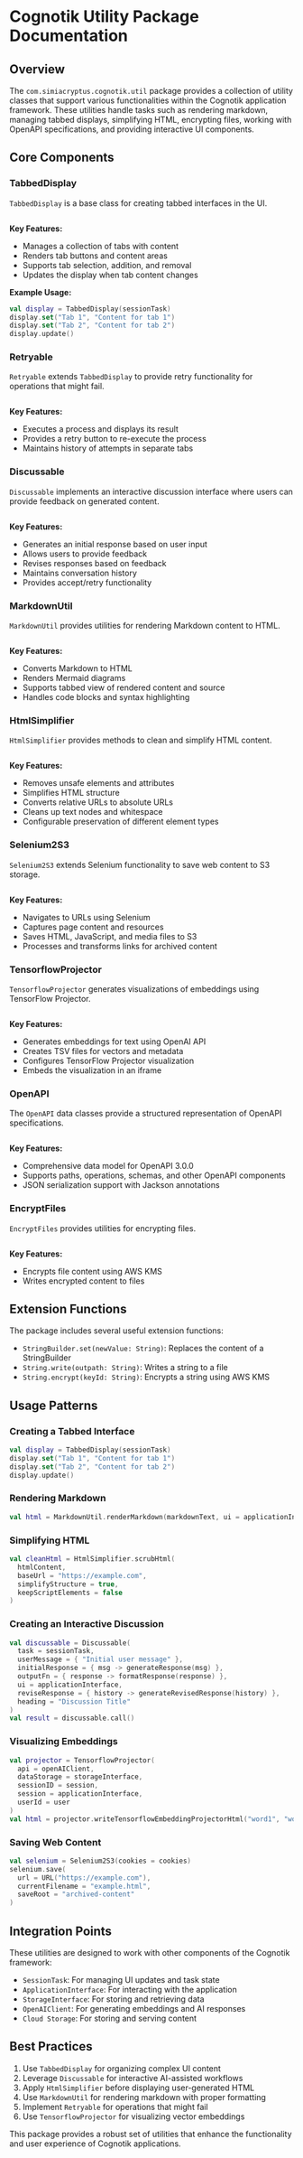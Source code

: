 # Cognotik Utility Package Documentation

## Overview

The `com.simiacryptus.cognotik.util` package provides a collection of utility classes that support various
functionalities within the Cognotik application framework. These utilities handle tasks such as rendering markdown,
managing tabbed displays, simplifying HTML, encrypting files, working with OpenAPI specifications, and providing
interactive UI components.

## Core Components

### TabbedDisplay

`TabbedDisplay` is a base class for creating tabbed interfaces in the UI.

```kotlin

```

**Key Features:**

- Manages a collection of tabs with content
- Renders tab buttons and content areas
- Supports tab selection, addition, and removal
- Updates the display when tab content changes

**Example Usage:**

```kotlin
val display = TabbedDisplay(sessionTask)
display.set("Tab 1", "Content for tab 1")
display.set("Tab 2", "Content for tab 2")
display.update()
```

### Retryable

`Retryable` extends `TabbedDisplay` to provide retry functionality for operations that might fail.

```kotlin

```

**Key Features:**

- Executes a process and displays its result
- Provides a retry button to re-execute the process
- Maintains history of attempts in separate tabs

### Discussable

`Discussable` implements an interactive discussion interface where users can provide feedback on generated content.

```kotlin

```

**Key Features:**

- Generates an initial response based on user input
- Allows users to provide feedback
- Revises responses based on feedback
- Maintains conversation history
- Provides accept/retry functionality

### MarkdownUtil

`MarkdownUtil` provides utilities for rendering Markdown content to HTML.

```kotlin

```

**Key Features:**

- Converts Markdown to HTML
- Renders Mermaid diagrams
- Supports tabbed view of rendered content and source
- Handles code blocks and syntax highlighting

### HtmlSimplifier

`HtmlSimplifier` provides methods to clean and simplify HTML content.

```kotlin

```

**Key Features:**

- Removes unsafe elements and attributes
- Simplifies HTML structure
- Converts relative URLs to absolute URLs
- Cleans up text nodes and whitespace
- Configurable preservation of different element types

### Selenium2S3

`Selenium2S3` extends Selenium functionality to save web content to S3 storage.

```kotlin

```

**Key Features:**

- Navigates to URLs using Selenium
- Captures page content and resources
- Saves HTML, JavaScript, and media files to S3
- Processes and transforms links for archived content

### TensorflowProjector

`TensorflowProjector` generates visualizations of embeddings using TensorFlow Projector.

```kotlin

```

**Key Features:**

- Generates embeddings for text using OpenAI API
- Creates TSV files for vectors and metadata
- Configures TensorFlow Projector visualization
- Embeds the visualization in an iframe

### OpenAPI

The `OpenAPI` data classes provide a structured representation of OpenAPI specifications.

```kotlin

```

**Key Features:**

- Comprehensive data model for OpenAPI 3.0.0
- Supports paths, operations, schemas, and other OpenAPI components
- JSON serialization support with Jackson annotations

### EncryptFiles

`EncryptFiles` provides utilities for encrypting files.

```kotlin

```

**Key Features:**

- Encrypts file content using AWS KMS
- Writes encrypted content to files

## Extension Functions

The package includes several useful extension functions:

- `StringBuilder.set(newValue: String)`: Replaces the content of a StringBuilder
- `String.write(outpath: String)`: Writes a string to a file
- `String.encrypt(keyId: String)`: Encrypts a string using AWS KMS

## Usage Patterns

### Creating a Tabbed Interface

```kotlin
val display = TabbedDisplay(sessionTask)
display.set("Tab 1", "Content for tab 1")
display.set("Tab 2", "Content for tab 2")
display.update()
```

### Rendering Markdown

```kotlin
val html = MarkdownUtil.renderMarkdown(markdownText, ui = applicationInterface)
```

### Simplifying HTML

```kotlin
val cleanHtml = HtmlSimplifier.scrubHtml(
  htmlContent,
  baseUrl = "https://example.com",
  simplifyStructure = true,
  keepScriptElements = false
)
```

### Creating an Interactive Discussion

```kotlin
val discussable = Discussable(
  task = sessionTask,
  userMessage = { "Initial user message" },
  initialResponse = { msg -> generateResponse(msg) },
  outputFn = { response -> formatResponse(response) },
  ui = applicationInterface,
  reviseResponse = { history -> generateRevisedResponse(history) },
  heading = "Discussion Title"
)
val result = discussable.call()
```

### Visualizing Embeddings

```kotlin
val projector = TensorflowProjector(
  api = openAIClient,
  dataStorage = storageInterface,
  sessionID = session,
  session = applicationInterface,
  userId = user
)
val html = projector.writeTensorflowEmbeddingProjectorHtml("word1", "word2", "word3")
```

### Saving Web Content

```kotlin
val selenium = Selenium2S3(cookies = cookies)
selenium.save(
  url = URL("https://example.com"),
  currentFilename = "example.html",
  saveRoot = "archived-content"
)
```

## Integration Points

These utilities are designed to work with other components of the Cognotik framework:

- `SessionTask`: For managing UI updates and task state
- `ApplicationInterface`: For interacting with the application
- `StorageInterface`: For storing and retrieving data
- `OpenAIClient`: For generating embeddings and AI responses
- `Cloud Storage`: For storing and serving content

## Best Practices

1. Use `TabbedDisplay` for organizing complex UI content
2. Leverage `Discussable` for interactive AI-assisted workflows
3. Apply `HtmlSimplifier` before displaying user-generated HTML
4. Use `MarkdownUtil` for rendering markdown with proper formatting
5. Implement `Retryable` for operations that might fail
6. Use `TensorflowProjector` for visualizing vector embeddings

This package provides a robust set of utilities that enhance the functionality and user experience of Cognotik
applications.
